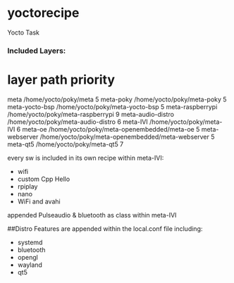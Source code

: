# yoctorecipe
Yocto Task
### Included Layers:
layer                 path                                      priority
==========================================================================
meta                  /home/yocto/poky/meta                     5
meta-poky             /home/yocto/poky/meta-poky                5
meta-yocto-bsp        /home/yocto/poky/meta-yocto-bsp           5
meta-raspberrypi      /home/yocto/poky/meta-raspberrypi         9
meta-audio-distro     /home/yocto/poky/meta-audio-distro        6
meta-IVI              /home/yocto/poky/meta-IVI                 6
meta-oe               /home/yocto/poky/meta-openembedded/meta-oe  5
meta-webserver        /home/yocto/poky/meta-openembedded/meta-webserver  5
meta-qt5              /home/yocto/poky/meta-qt5                 7

every sw is included in its own recipe within meta-IVI:
- wifi
- custom Cpp Hello
- rpiplay
- nano
- WiFi and avahi

appended Pulseaudio & bluetooth as class within meta-IVI

##Distro Features are appended within the local.conf file including:
- systemd
- bluetooth
- opengl
- wayland
- qt5
